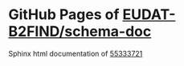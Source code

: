 GitHub Pages of [EUDAT-B2FIND/schema-doc](https://github.com/EUDAT-B2FIND/schema-doc.git)
===
Sphinx html documentation of [55333721](https://github.com/EUDAT-B2FIND/schema-doc/tree/55333721b8cb131061c4bc5718158a08718110a3)
